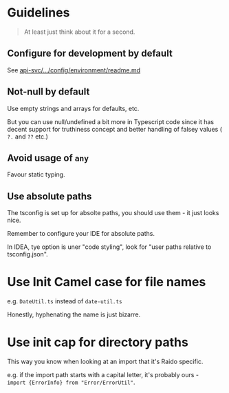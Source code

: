 
# Guidelines

> At least just think about it for a second.


## Configure for development by default

See [api-svc/.../config/environment/readme.md](/api-svc/spring/src/main/java/raido/api-svc/spring/config/environment/readme.md)


## Not-null by default

Use empty strings and arrays for defaults, etc.

But you can use null/undefined a bit more in Typescript code since it has 
decent support for truthiness concept and better handling of falsey values 
( `?.`  and `??`  etc.)


## Avoid usage of `any`

Favour static typing.


## Use absolute paths

The tsconfig is set up for absolte paths, you should use them - it just looks
nice.

Remember to configure your IDE for absolute paths.

In IDEA, tye option is uner "code styling", look for "user paths relative to 
tsconfig.json".


# Use Init Camel case for file names

e.g. `DateUtil.ts` instead of `date-util.ts`

Honestly, hyphenating the name is just bizarre.


# Use init cap for directory paths

This way you know when looking at an import that it's Raido specific.

e.g. if the import path starts with a capital letter, it's probably ours -  
`import {ErrorInfo} from "Error/ErrorUtil"`.


